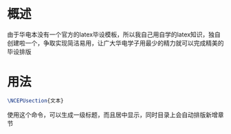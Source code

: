 # 概述

由于华电本没有一个官方的latex毕设模板，所以我自己用自学的latex知识，独自创建啦一个，争取实现简洁易用，让广大华电学子用最少的精力就可以完成精美的毕设排版

# 用法

```tex
\NCEPUsection{文本}
```

使用这个命令，可以生成一级标题，而且居中显示，同时目录上会自动排版新增章节